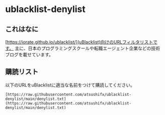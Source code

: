 # ublacklist-denylist

## これはなに

  [https://iorate.github.io/ublacklist/](uBlacklist)向けのURLフィルタリストです。
  主に、日本のプログラミングスクールや転職エージェント企業などの技術ブログを載せています。

## 購読リスト

  以下のURLをuBlacklistに適当な名前をつけて購読してください。

  ``` 購読リスト
  [https://raw.githubusercontent.com/atsushifx/ublacklist-denylist/main/denylist.txt](https://raw.githubusercontent.com/atsushifx/ublacklist-denylist/main/denylist.txt)
  ```
